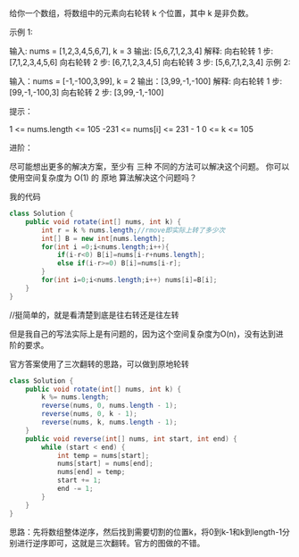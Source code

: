 给你一个数组，将数组中的元素向右轮转 k 个位置，其中 k 是非负数。


示例 1:

输入: nums = [1,2,3,4,5,6,7], k = 3
输出: [5,6,7,1,2,3,4]
解释:
向右轮转 1 步: [7,1,2,3,4,5,6]
向右轮转 2 步: [6,7,1,2,3,4,5]
向右轮转 3 步: [5,6,7,1,2,3,4]
示例 2:

输入：nums = [-1,-100,3,99], k = 2
输出：[3,99,-1,-100]
解释: 
向右轮转 1 步: [99,-1,-100,3]
向右轮转 2 步: [3,99,-1,-100]


提示：

1 <= nums.length <= 105
-231 <= nums[i] <= 231 - 1
0 <= k <= 105


进阶：

尽可能想出更多的解决方案，至少有 三种 不同的方法可以解决这个问题。
你可以使用空间复杂度为 O(1) 的 原地 算法解决这个问题吗？

我的代码


```java
class Solution {
    public void rotate(int[] nums, int k) {
        int r = k % nums.length;//rmove即实际上转了多少次
        int[] B = new int[nums.length];
        for(int i =0;i<nums.length;i++){
            if(i-r<0) B[i]=nums[i-r+nums.length];
            else if(i-r>=0) B[i]=nums[i-r];
        }
        for(int i=0;i<nums.length;i++) nums[i]=B[i];
    }
}
```

//挺简单的，就是看清楚到底是往右转还是往左转

但是我自己的写法实际上是有问题的，因为这个空间复杂度为O(n)，没有达到进阶的要求。

官方答案使用了三次翻转的思路，可以做到原地轮转

```java
class Solution {
    public void rotate(int[] nums, int k) {
        k %= nums.length;
        reverse(nums, 0, nums.length - 1);
        reverse(nums, 0, k - 1);
        reverse(nums, k, nums.length - 1);
    }
    public void reverse(int[] nums, int start, int end) {
        while (start < end) {
            int temp = nums[start];
            nums[start] = nums[end];
            nums[end] = temp;
            start += 1;
            end -= 1;
        }
    }
}
```

思路：先将数组整体逆序，然后找到需要切割的位置k，将0到k-1和k到length-1分别进行逆序即可，这就是三次翻转。官方的图做的不错。
